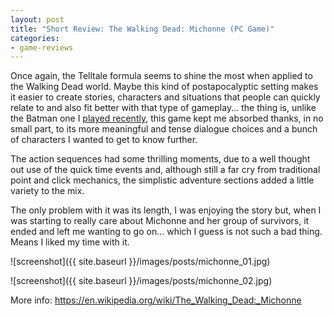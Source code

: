 ```yaml
---
layout: post
title: "Short Review: The Walking Dead: Michonne (PC Game)"
categories:
- game-reviews
---
```


<p>
Once again, the Telltale formula seems to shine the most when applied to the Walking Dead world. Maybe this kind of postapocalyptic setting makes it easier to create stories, characters and situations that people can quickly relate to and also fit better with that type of gameplay... the thing is, unlike the Batman one I <a href='https://blog.binarynonsense.com/2020/10/19/short-review-batman-telltale-pc/'>played recently</a>, this game kept me absorbed thanks, in no small part, to its more meaningful and tense dialogue choices and a bunch of characters I wanted to get to know further. 
</p>
<p>
The action sequences had some thrilling moments, due to a well thought out use of the quick time events and, although still a far cry from traditional point and click mechanics, the simplistic adventure sections added a little variety to the mix.
</p>
<p>
The only problem with it was its length, I was enjoying the story but, when I was starting to really care about Michonne and her group of survivors, it ended and left me wanting to go on... which I guess is not such a bad thing. Means I liked my time with it.
</p>


![screenshot]({{ site.baseurl }}/images/posts/michonne_01.jpg)

![screenshot]({{ site.baseurl }}/images/posts/michonne_02.jpg)


<p>More info: <a href="https://en.wikipedia.org/wiki/The_Walking_Dead:_Michonne">https://en.wikipedia.org/wiki/The_Walking_Dead:_Michonne</a><p>
